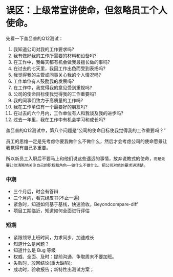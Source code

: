# 误区：上级常宣讲使命，但忽略员工个人使命。

先看一下盖吕普的Q12测试：


1.  我知道公司对我的工作要求吗? 
2.  我有做好我的工作所需要的材料和设备吗? 
3.  在工作中，我每天都有机会做我最擅长做的事吗? 
4.  在过去的七天里，我因工作出色而受到表扬吗? 
5.  我觉得我的主管或同事关心我的个人情况吗? 
6.  工作单位有人鼓励我的发展吗? 
7.  在工作中，我觉得我的意见受到重视吗? 
8.  公司的使命目标使我觉得我的工作重要吗? 
9.  我的同事们致力于高质量的工作吗? 
10. 我在工作单位有一个最要好的朋友吗? 
11. 在过去的六个月内，工作单位有人和我谈及我的进步吗? 
12. 过去一年里，我在工作中有机会学习和成长吗?

盖吕普的Q12测试中，第八个问题是“公司的使命目标使我觉得我的工作重要吗？”

员工的思维一定是先考虑你要我做什么不做什么，然后才会考虑公司的使命愿景让我觉得有自己多重要。

所以新员工入职后不要马上和他们说这些遥远的事情，放弃说教式的使命，`而是先要让他清晰地关注自己的职权和角色——做什么不做什么，把公司对他的要求讲清楚`。


### 中期

* 三个月后，时会有答辩
* 三个月内，看完绿皮书(不止一遍)
* 紧急时，知道如何基于基线，快速验收。Beyondcompare-diff
* 项目工期临近，知道如何全面进行评估

### 短期

* 紧跟领导上班时间，力求同步，加速成长
* 知道什么是问题？
* 知道什么是 Bug 等级
* 权威、全面、及时：提前沟通，争取周末不要加班。
* 失败时，驳回结论(重大缺陷);
* 成功时，验收报告；新特性出测试方案；


